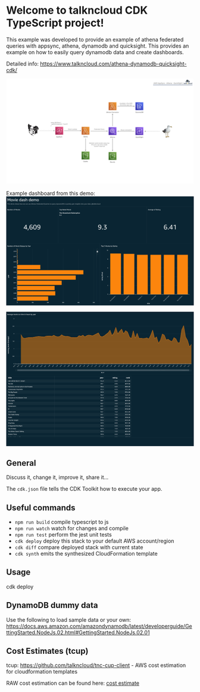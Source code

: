 # Welcome to talkncloud CDK TypeScript project!

This example was developed to provide an example of athena federated queries with appsync, athena, dynamodb and quicksight. This provides an example on how to easily query dynamodb data and create dashboards.

Detailed info: https://www.talkncloud.com/athena-dynamodb-quicksight-cdk/

![](design.jpeg)

Example dashboard from this demo:
![](dashboard.png)

![](dashboard_2.png)

## General
Discuss it, change it, improve it, share it...

The `cdk.json` file tells the CDK Toolkit how to execute your app.

## Useful commands

 * `npm run build`   compile typescript to js
 * `npm run watch`   watch for changes and compile
 * `npm run test`    perform the jest unit tests
 * `cdk deploy`      deploy this stack to your default AWS account/region
 * `cdk diff`        compare deployed stack with current state
 * `cdk synth`       emits the synthesized CloudFormation template

## Usage
cdk deploy

## DynamoDB dummy data
Use the following to load sample data or your own: https://docs.aws.amazon.com/amazondynamodb/latest/developerguide/GettingStarted.NodeJs.02.html#GettingStarted.NodeJs.02.01

## Cost Estimates (tcup)
tcup: https://github.com/talkncloud/tnc-cup-client - AWS cost estimation for cloudformation templates

RAW cost estimation can be found here: [cost estimate](AthenaAppsyncStack.tcup.txt)
